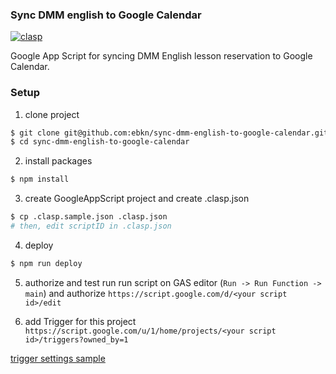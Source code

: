 ### Sync DMM english to Google Calendar

[![clasp](https://img.shields.io/badge/built%20with-clasp-4285f4.svg)](https://github.com/google/clasp)

Google App Script for syncing DMM English lesson reservation to Google Calendar.

### Setup
1. clone project
```sh
$ git clone git@github.com:ebkn/sync-dmm-english-to-google-calendar.git
$ cd sync-dmm-english-to-google-calendar
```

2. install packages
```sh
$ npm install
```

3. create GoogleAppScript project and create .clasp.json
```sh
$ cp .clasp.sample.json .clasp.json
# then, edit scriptID in .clasp.json
```

4. deploy
```sh
$ npm run deploy
```
5. authorize and test run
run script on GAS editor (`Run -> Run Function -> main`) and authorize
`https://script.google.com/d/<your script id>/edit`

6. add Trigger for this project
`https://script.google.com/u/1/home/projects/<your script id>/triggers?owned_by=1`

[trigger settings sample](https://user-images.githubusercontent.com/21101122/83655611-9563b200-a5f9-11ea-98ac-87d66b869ef4.png)

